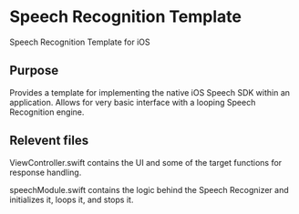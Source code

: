 # Speech Recognition Template
 Speech Recognition Template for iOS

## Purpose
Provides a template for implementing the native iOS Speech SDK within an application. Allows for very basic interface with a looping Speech Recognition engine.

## Relevent files
ViewController.swift contains the UI and some of the target functions for response handling.

speechModule.swift contains the logic behind the Speech Recognizer and initializes it, loops it, and stops it.
